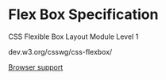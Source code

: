 # Flex Box Specification

CSS Flexible Box Layout Module Level 1

dev.w3.org/csswg/css-flexbox/


[Browser support](https://caniuse.com/#feat=flexbox)
